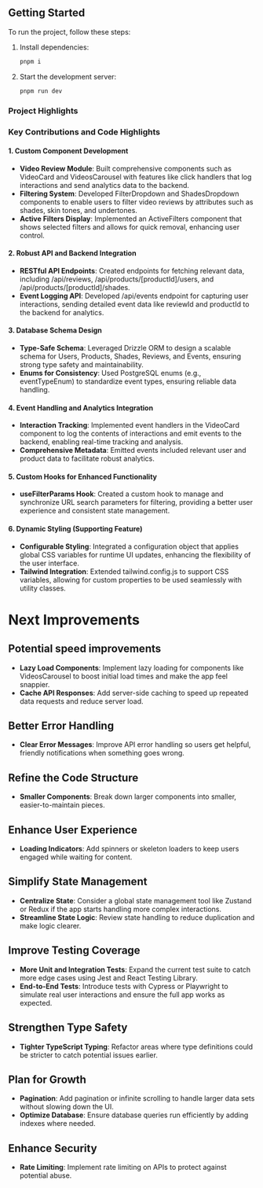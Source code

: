 ## Getting Started

To run the project, follow these steps:

1. Install dependencies:

   ```bash
   pnpm i
   ```

2. Start the development server:
   ```bash
   pnpm run dev
   ```

### Project Highlights

### Key Contributions and Code Highlights

#### 1. Custom Component Development

- **Video Review Module**: Built comprehensive components such as VideoCard and VideosCarousel with features like click handlers that log interactions and send analytics data to the backend.
- **Filtering System**: Developed FilterDropdown and ShadesDropdown components to enable users to filter video reviews by attributes such as shades, skin tones, and undertones.
- **Active Filters Display**: Implemented an ActiveFilters component that shows selected filters and allows for quick removal, enhancing user control.

#### 2. Robust API and Backend Integration

- **RESTful API Endpoints**: Created endpoints for fetching relevant data, including /api/reviews, /api/products/[productId]/users, and /api/products/[productId]/shades.
- **Event Logging API**: Developed /api/events endpoint for capturing user interactions, sending detailed event data like reviewId and productId to the backend for analytics.

#### 3. Database Schema Design

- **Type-Safe Schema**: Leveraged Drizzle ORM to design a scalable schema for Users, Products, Shades, Reviews, and Events, ensuring strong type safety and maintainability.
- **Enums for Consistency**: Used PostgreSQL enums (e.g., eventTypeEnum) to standardize event types, ensuring reliable data handling.

#### 4. Event Handling and Analytics Integration

- **Interaction Tracking**: Implemented event handlers in the VideoCard component to log the contents of interactions and emit events to the backend, enabling real-time tracking and analysis.
- **Comprehensive Metadata**: Emitted events included relevant user and product data to facilitate robust analytics.

#### 5. Custom Hooks for Enhanced Functionality

- **useFilterParams Hook**: Created a custom hook to manage and synchronize URL search parameters for filtering, providing a better user experience and consistent state management.

#### 6. Dynamic Styling (Supporting Feature)

- **Configurable Styling**: Integrated a configuration object that applies global CSS variables for runtime UI updates, enhancing the flexibility of the user interface.
- **Tailwind Integration**: Extended tailwind.config.js to support CSS variables, allowing for custom properties to be used seamlessly with utility classes.

# Next Improvements

## Potential speed improvements

- **Lazy Load Components**: Implement lazy loading for components like VideosCarousel to boost initial load times and make the app feel snappier.
- **Cache API Responses**: Add server-side caching to speed up repeated data requests and reduce server load.

## Better Error Handling

- **Clear Error Messages**: Improve API error handling so users get helpful, friendly notifications when something goes wrong.

## Refine the Code Structure

- **Smaller Components**: Break down larger components into smaller, easier-to-maintain pieces.

## Enhance User Experience

- **Loading Indicators**: Add spinners or skeleton loaders to keep users engaged while waiting for content.

## Simplify State Management

- **Centralize State**: Consider a global state management tool like Zustand or Redux if the app starts handling more complex interactions.
- **Streamline State Logic**: Review state handling to reduce duplication and make logic clearer.

## Improve Testing Coverage

- **More Unit and Integration Tests**: Expand the current test suite to catch more edge cases using Jest and React Testing Library.
- **End-to-End Tests**: Introduce tests with Cypress or Playwright to simulate real user interactions and ensure the full app works as expected.

## Strengthen Type Safety

- **Tighter TypeScript Typing**: Refactor areas where type definitions could be stricter to catch potential issues earlier.

## Plan for Growth

- **Pagination**: Add pagination or infinite scrolling to handle larger data sets without slowing down the UI.
- **Optimize Database**: Ensure database queries run efficiently by adding indexes where needed.

## Enhance Security

- **Rate Limiting**: Implement rate limiting on APIs to protect against potential abuse.
